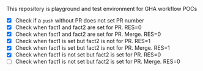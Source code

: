 This repository is playground and test environment for GHA workflow POCs

- [x] Check if a `push` without PR does not set PR number
- [x] Check when fact1 and fact2 are set for PR. RES=0
- [x] Check when fact1 and fact2 are set for PR. Merge. RES=0
- [x] Check when fact1 is set but fact2 is not for PR. RES=1
- [x] Check when fact1 is set but fact2 is not for PR. Merge. RES=1
- [x] Check when fact1 is not set but fact2 is set for PR. RES=0
- [ ] Check when fact1 is not set but fact2 is set for PR. Merge. RES=0